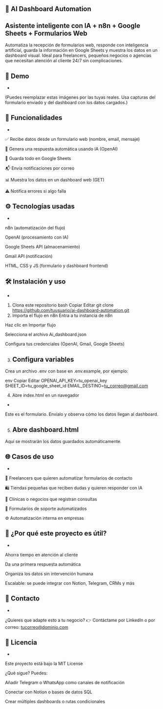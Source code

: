 🧠 AI Dashboard Automation
---

Asistente inteligente con IA + n8n + Google Sheets + Formularios Web
-
Automatiza la recepción de formularios web, responde con inteligencia artificial, guarda la información en Google Sheets y muestra los datos en un dashboard visual. Ideal para freelancers, pequeños negocios o agencias que necesitan atención al cliente 24/7 sin complicaciones.

📸 Demo
---
-

(Puedes reemplazar estas imágenes por las tuyas reales. Usa capturas del formulario enviado y del dashboard con los datos cargados.)

🚀 Funcionalidades
---
-
✅ Recibe datos desde un formulario web (nombre, email, mensaje)

🤖 Genera una respuesta automática usando IA (OpenAI)

📄 Guarda todo en Google Sheets

📬 Envía notificaciones por correo

📊 Muestra los datos en un dashboard web (GET)

⚠️ Notifica errores si algo falla

⚙️ Tecnologías usadas
---
-

n8n (automatización del flujo)

OpenAI (procesamiento con IA)

Google Sheets API (almacenamiento)

Gmail API (notificación)

HTML, CSS y JS (formulario y dashboard frontend)


🛠️ Instalación y uso
---
-

1. Clona este repositorio
bash
Copiar
Editar
git clone https://github.com/tuusuario/ai-dashboard-automation.git
2. Importa el flujo en n8n
Entra a tu instancia de n8n

Haz clic en Importar flujo

Selecciona el archivo Ai_dashboard.json

Configura tus credenciales (OpenAI, Gmail, Google Sheets)

3. Configura variables
   -

Crea un archivo .env con base en .env.example, por ejemplo:

env
Copiar
Editar
OPENAI_API_KEY=tu_openai_key
SHEET_ID=tu_google_sheet_id
EMAIL_DESTINO=tu_correo@gmail.com

4. Abre index.html en un navegador
-
Este es el formulario. Envíalo y observa cómo los datos llegan al dashboard.

5. Abre dashboard.html
   -
Aquí se mostrarán los datos guardados automáticamente.

🌐 Casos de uso
---
-

💼 Freelancers que quieren automatizar formularios de contacto

🛍️ Tiendas pequeñas que reciben dudas y quieren responder con IA

📅 Clínicas o negocios que registran consultas

📩 Formularios de soporte automatizados

⚙️ Automatización interna en empresas

🧠 ¿Por qué este proyecto es útil?
---
-

Ahorra tiempo en atención al cliente

Da una primera respuesta automática

Organiza los datos sin intervención humana

Escalable: se puede integrar con Notion, Telegram, CRMs y más

📩 Contacto
---
-
¿Quieres que adapte esto a tu negocio?
👉 Contáctame por LinkedIn o por correo: tucorreo@dominio.com

📝 Licencia
---
-
Este proyecto está bajo la MIT License

¿Qué sigue?
Puedes:

Añadir Telegram o WhatsApp como canales de notificación

Conectar con Notion o bases de datos SQL

Crear múltiples dashboards o rutas condicionales


